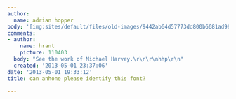 ```yaml
---
author:
  name: adrian hopper
body: '[img:sites/default/files/old-images/9442ab64d57773dd800b6681ad9858cfabc_4941.jpg]'
comments:
- author:
    name: hrant
    picture: 110403
  body: "See the work of Michael Harvey.\r\n\r\nhhp\r\n"
  created: '2013-05-01 23:37:06'
date: '2013-05-01 19:33:12'
title: can anhone please identify this font?

---
```

